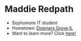 # **Maddie Redpath**
* Sophomore IT student
* Hometown: [Downers Grove IL](https://th.bing.com/th/id/OIP.JKW6ok3iZf6zQbNptuAbsAHaFj?pid=ImgDet&rs=1) 
* Want to learn more? Click [here!](https://github.com/maddieredpath/hello-world/commit/ca49a3e1992794df0691060e97cf068a67ba97fa)
